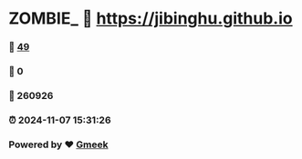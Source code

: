 # ZOMBIE_ :link: https://jibinghu.github.io 
### :page_facing_up: [49](https://jibinghu.github.io/tag.html) 
### :speech_balloon: 0 
### :hibiscus: 260926 
### :alarm_clock: 2024-11-07 15:31:26 
### Powered by :heart: [Gmeek](https://github.com/Meekdai/Gmeek)

